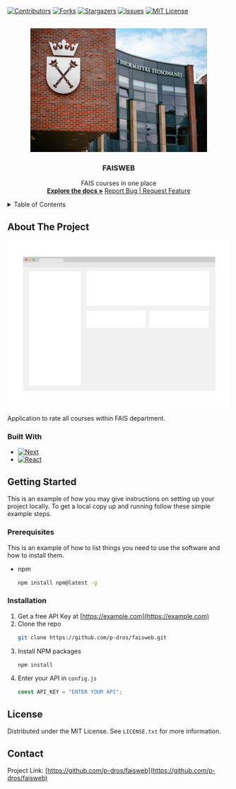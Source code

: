 <!-- Improved compatibility of back to top link: See: https://github.com/othneildrew/Best-README-Template/pull/73 -->

<a name="readme-top"></a>

<!--
*** Thanks for checking out the Best-README-Template. If you have a suggestion
*** that would make this better, please fork the repo and create a pull request
*** or simply open an issue with the tag "enhancement".
*** Don't forget to give the project a star!
*** Thanks again! Now go create something AMAZING! :D
-->

<!-- PROJECT SHIELDS -->
<!--
*** I'm using markdown "reference style" links for readability.
*** Reference links are enclosed in brackets [ ] instead of parentheses ( ).
*** See the bottom of this document for the declaration of the reference variables
*** for contributors-url, forks-url, etc. This is an optional, concise syntax you may use.
*** https://www.markdownguide.org/basic-syntax/#reference-style-links
-->

[![Contributors][contributors-shield]][contributors-url]
[![Forks][forks-shield]][forks-url]
[![Stargazers][stars-shield]][stars-url]
[![Issues][issues-shield]][issues-url]
[![MIT License][license-shield]][license-url]

<!-- PROJECT LOGO -->
<br />
<div align="center">
  <a href="https://github.com/p-dros/faisweb">
    <img src="images/fais.jpg" alt="Logo" width="400">
  </a>

<h3 align="center">FAISWEB</h3>

  <p align="center">
    FAIS courses in one place
    <br />
    <a href="https://github.com/p-dros/faisweb"><strong>Explore the docs »</strong></a>
    <a href="https://github.com/p-dros/faisweb/issues">Report Bug | Request Feature</a>
  </p>
</div>

<!-- TABLE OF CONTENTS -->
<details>
  <summary>Table of Contents</summary>
  <ol>
    <li>
      <a href="#about-the-project">About The Project</a>
      <ul>
        <li><a href="#built-with">Built With</a></li>
      </ul>
    </li>
    <li>
      <a href="#getting-started">Getting Started</a>
      <ul>
        <li><a href="#prerequisites">Prerequisites</a></li>
        <li><a href="#installation">Installation</a></li>
      </ul>
    </li>
  </ol>
</details>

<!-- ABOUT THE PROJECT -->

## About The Project

[![faisweb homepage][product-screenshot]](https://example.com)

Application to rate all courses within FAIS department.

### Built With

- [![Next][Next.js]][Next-url]
- [![React][React.js]][React-url]

<!-- GETTING STARTED -->

## Getting Started

This is an example of how you may give instructions on setting up your project locally.
To get a local copy up and running follow these simple example steps.

### Prerequisites

This is an example of how to list things you need to use the software and how to install them.

- npm
  ```sh
  npm install npm@latest -g
  ```

### Installation

1. Get a free API Key at [https://example.com](https://example.com)
2. Clone the repo
   ```sh
   git clone https://github.com/p-dros/faisweb.git
   ```
3. Install NPM packages
   ```sh
   npm install
   ```
4. Enter your API in `config.js`
   ```js
   const API_KEY = "ENTER YOUR API";
   ```

<!-- LICENSE -->

## License

Distributed under the MIT License. See `LICENSE.txt` for more information.

<!-- CONTACT -->

## Contact

Project Link: [https://github.com/p-dros/faisweb](https://github.com/p-dros/faisweb)

<!-- MARKDOWN LINKS & IMAGES -->
<!-- https://www.markdownguide.org/basic-syntax/#reference-style-links -->

[contributors-shield]: https://img.shields.io/github/contributors/p-dros/faisweb.svg?style=for-the-badge
[contributors-url]: https://github.com/p-dros/faisweb/graphs/contributors
[forks-shield]: https://img.shields.io/github/forks/p-dros/faisweb.svg?style=for-the-badge
[forks-url]: https://github.com/p-dros/faisweb/network/members
[stars-shield]: https://img.shields.io/github/stars/p-dros/faisweb.svg?style=for-the-badge
[stars-url]: https://github.com/p-dros/faisweb/stargazers
[issues-shield]: https://img.shields.io/github/issues/p-dros/faisweb.svg?style=for-the-badge
[issues-url]: https://github.com/p-dros/faisweb/issues
[license-shield]: https://img.shields.io/github/license/p-dros/faisweb.svg?style=for-the-badge
[license-url]: https://github.com/p-dros/faisweb/blob/master/LICENSE.txt
[product-screenshot]: images/screenshot.png
[Next.js]: https://img.shields.io/badge/next.js-000000?style=for-the-badge&logo=nextdotjs&logoColor=white
[Next-url]: https://nextjs.org/
[React.js]: https://img.shields.io/badge/React-20232A?style=for-the-badge&logo=react&logoColor=61DAFB
[React-url]: https://reactjs.org/

